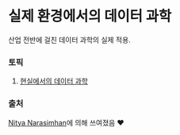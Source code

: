 # 실제 환경에서의 데이터 과학

산업 전반에 걸친 데이터 과학의 실제 적용.

### 토픽

1. [현실에서의 데이터 과학](20-Real-World-Examples/README.md)

### 출처

 [Nitya Narasimhan](https://twitter.com/nitya)에 의해 쓰여졌음 ❤️
